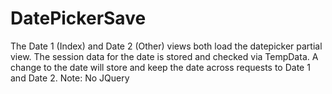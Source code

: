 # DatePickerSave

The Date 1 (Index) and Date 2 (Other) views both load the datepicker partial view.
The session data for the date is stored and checked via TempData.
A change to the date will store and keep the date across requests to Date 1 and Date 2.
Note: No JQuery
